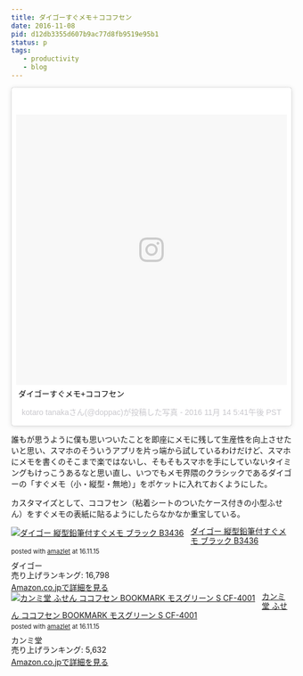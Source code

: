 ```yaml
---
title: ダイゴーすぐメモ＋ココフセン
date: 2016-11-08
pid: d12db3355d607b9ac77d8fb9519e95b1
status: p
tags:
   - productivity
   - blog
---
```


<blockquote class="instagram-media" data-instgrm-captioned data-instgrm-version="7" style=" background:#FFF; border:0; border-radius:3px; box-shadow:0 0 1px 0 rgba(0,0,0,0.5),0 1px 10px 0 rgba(0,0,0,0.15); margin: 1px; max-width:658px; padding:0; width:99.375%; width:-webkit-calc(100% - 2px); width:calc(100% - 2px);"><div style="padding:8px;"> <div style=" background:#F8F8F8; line-height:0; margin-top:40px; padding:50.0% 0; text-align:center; width:100%;"> <div style=" background:url(data:image/png;base64,iVBORw0KGgoAAAANSUhEUgAAACwAAAAsCAMAAAApWqozAAAABGdBTUEAALGPC/xhBQAAAAFzUkdCAK7OHOkAAAAMUExURczMzPf399fX1+bm5mzY9AMAAADiSURBVDjLvZXbEsMgCES5/P8/t9FuRVCRmU73JWlzosgSIIZURCjo/ad+EQJJB4Hv8BFt+IDpQoCx1wjOSBFhh2XssxEIYn3ulI/6MNReE07UIWJEv8UEOWDS88LY97kqyTliJKKtuYBbruAyVh5wOHiXmpi5we58Ek028czwyuQdLKPG1Bkb4NnM+VeAnfHqn1k4+GPT6uGQcvu2h2OVuIf/gWUFyy8OWEpdyZSa3aVCqpVoVvzZZ2VTnn2wU8qzVjDDetO90GSy9mVLqtgYSy231MxrY6I2gGqjrTY0L8fxCxfCBbhWrsYYAAAAAElFTkSuQmCC); display:block; height:44px; margin:0 auto -44px; position:relative; top:-22px; width:44px;"></div></div> <p style=" margin:8px 0 0 0; padding:0 4px;"> <a href="https://www.instagram.com/p/BM0A96AFZgJ/" style=" color:#000; font-family:Arial,sans-serif; font-size:14px; font-style:normal; font-weight:normal; line-height:17px; text-decoration:none; word-wrap:break-word;" target="_blank">ダイゴーすぐメモ+ココフセン</a></p> <p style=" color:#c9c8cd; font-family:Arial,sans-serif; font-size:14px; line-height:17px; margin-bottom:0; margin-top:8px; overflow:hidden; padding:8px 0 7px; text-align:center; text-overflow:ellipsis; white-space:nowrap;">kotaro tanakaさん(@doppac)が投稿した写真 - <time style=" font-family:Arial,sans-serif; font-size:14px; line-height:17px;" datetime="2016-11-15T01:41:56+00:00">2016 11月 14 5:41午後 PST</time></p></div></blockquote>
<script async defer src="//platform.instagram.com/en_US/embeds.js"></script>

誰もが思うように僕も思いついたことを即座にメモに残して生産性を向上させたいと思い、スマホのそういうアプリを片っ端から試しているわけだけど、スマホにメモを書くのそこまで楽ではないし、そもそもスマホを手にしていないタイミングもけっこうあるなと思い直し、いつでもメモ界隈のクラシックであるダイゴーの「すぐメモ（小・縦型・無地）」をポケットに入れておくようにした。

カスタマイズとして、ココフセン（粘着シートのついたケース付きの小型ふせん）をすぐメモの表紙に貼るようにしたらなかなか重宝している。

<div class="amazlet-box" style="margin-bottom:0px;"><div class="amazlet-image" style="float:left;margin:0px 12px 1px 0px;"><a href="http://www.amazon.co.jp/exec/obidos/ASIN/B00777SAW4/dotimpact-22/ref=nosim/" name="amazletlink" target="_blank"><img src="http://ecx.images-amazon.com/images/I/41TxzPtUPfL._SL160_.jpg" alt="ダイゴー 縦型鉛筆付すぐメモ ブラック B3436" style="border: none;" /></a></div><div class="amazlet-info" style="line-height:120%; margin-bottom: 10px"><div class="amazlet-name" style="margin-bottom:10px;line-height:120%"><a href="http://www.amazon.co.jp/exec/obidos/ASIN/B00777SAW4/dotimpact-22/ref=nosim/" name="amazletlink" target="_blank">ダイゴー 縦型鉛筆付すぐメモ ブラック B3436</a><div class="amazlet-powered-date" style="font-size:80%;margin-top:5px;line-height:120%">posted with <a href="http://www.amazlet.com/" title="amazlet" target="_blank">amazlet</a> at 16.11.15</div></div><div class="amazlet-detail">ダイゴー <br />売り上げランキング: 16,798<br /></div><div class="amazlet-sub-info" style="float: left;"><div class="amazlet-link" style="margin-top: 5px"><a href="http://www.amazon.co.jp/exec/obidos/ASIN/B00777SAW4/dotimpact-22/ref=nosim/" name="amazletlink" target="_blank">Amazon.co.jpで詳細を見る</a></div></div></div><div class="amazlet-footer" style="clear: left"></div></div>

<div class="amazlet-box" style="margin-bottom:0px;"><div class="amazlet-image" style="float:left;margin:0px 12px 1px 0px;"><a href="http://www.amazon.co.jp/exec/obidos/ASIN/B0091G73KY/dotimpact-22/ref=nosim/" name="amazletlink" target="_blank"><img src="http://ecx.images-amazon.com/images/I/51T1PKsu4QL._SL160_.jpg" alt="カンミ堂 ふせん ココフセン BOOKMARK モスグリーン S CF-4001" style="border: none;" /></a></div><div class="amazlet-info" style="line-height:120%; margin-bottom: 10px"><div class="amazlet-name" style="margin-bottom:10px;line-height:120%"><a href="http://www.amazon.co.jp/exec/obidos/ASIN/B0091G73KY/dotimpact-22/ref=nosim/" name="amazletlink" target="_blank">カンミ堂 ふせん ココフセン BOOKMARK モスグリーン S CF-4001</a><div class="amazlet-powered-date" style="font-size:80%;margin-top:5px;line-height:120%">posted with <a href="http://www.amazlet.com/" title="amazlet" target="_blank">amazlet</a> at 16.11.15</div></div><div class="amazlet-detail">カンミ堂 <br />売り上げランキング: 5,632<br /></div><div class="amazlet-sub-info" style="float: left;"><div class="amazlet-link" style="margin-top: 5px"><a href="http://www.amazon.co.jp/exec/obidos/ASIN/B0091G73KY/dotimpact-22/ref=nosim/" name="amazletlink" target="_blank">Amazon.co.jpで詳細を見る</a></div></div></div><div class="amazlet-footer" style="clear: left"></div></div>
